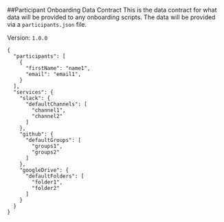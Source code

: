 ##Participant Onboarding Data Contract
This is the data contract for what data will be provided to any onboarding scripts. The data will be provided via a 
`participants.json` file.


Version: `1.0.0`
```
{
  "participants": [
    {
      "firstName": "name1",
      "email": "email1",
    }
  ],
  "services": {
    "slack": {
      "defaultChannels": [
        "channel1",
        "channel2"
      ]
    },
    "github": {
      "defaultGroups": [
        "groups1",
        "groups2"
      ]
    },
    "googleDrive": {
      "defaultFolders": [
        "folder1",
        "folder2"
      ]
    }
  }
}
```